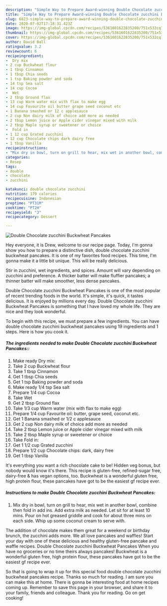 ```yaml
---
description: "Simple Way to Prepare Award-winning Double Chocolate zucchini Buckwheat Pancakes"
title: "Simple Way to Prepare Award-winning Double Chocolate zucchini Buckwheat Pancakes"
slug: 6823-simple-way-to-prepare-award-winning-double-chocolate-zucchini-buckwheat-pancakes
date: 2020-07-02T17:18:31.423Z
image: https://img-global.cpcdn.com/recipes/5361601622835200/751x532cq70/double-chocolate-zucchini-buckwheat-pancakes-recipe-main-photo.jpg
thumbnail: https://img-global.cpcdn.com/recipes/5361601622835200/751x532cq70/double-chocolate-zucchini-buckwheat-pancakes-recipe-main-photo.jpg
cover: https://img-global.cpcdn.com/recipes/5361601622835200/751x532cq70/double-chocolate-zucchini-buckwheat-pancakes-recipe-main-photo.jpg
author: David Ball
ratingvalue: 3.2
reviewcount: 6
recipeingredient:
-  Dry mix
- 2 cup Buckwheat flour
- 1 tbsp Cinnamon
- 1 tbsp Chia seeds
- 1 tsp Baking powder and soda
- 14 tsp Sea salt
- 14 cup Cocoa
-  Wet
- 2 tbsp Ground flax
- 13 cup Warm water mix with flax to make egg
- 14 cup Favourite oil butter grape seed coconut etc
- 1 Banana smashed or 12 c applesauce
- 2 cup Non dairy milk of choice add more as needed
- 2 tbsp Lemon juice or Apple cider vinegar mixed with milk
- 2 tbsp Maple syrup or sweetener or choice
-  Fold in
- 1 12 cup Grated zucchini
- 12 cup Chocolate chips dark dairy free
- 1 tbsp Vanilla
recipeinstructions:
- "Mix dry in bowl, turn on grill to hear, mix wet in another bowl, combine then fold in add ins. Add extra milk as needed. Let sit for at least 10 mins. Pour on hot greased griddle and cook for about three mins on each side. Whip up some coconut cream to serve with."
categories:
- Resep
tags:
- double
- chocolate
- zucchini

katakunci: double chocolate zucchini
nutrition: 179 calories
recipecuisine: Indonesian
preptime: "PT31M"
cooktime: "PT2H"
recipeyield: "3"
recipecategory: Dessert

---
```



![Double Chocolate zucchini Buckwheat Pancakes](https://img-global.cpcdn.com/recipes/5361601622835200/751x532cq70/double-chocolate-zucchini-buckwheat-pancakes-recipe-main-photo.jpg)

Hey everyone, it is Drew, welcome to our recipe page. Today, I'm gonna show you how to prepare a distinctive dish, double chocolate zucchini buckwheat pancakes. It is one of my favorites food recipes. This time, I'm gonna make it a little bit unique. This will be really delicious.

Stir in zucchini, wet ingredients, and spices. Amount will vary depending on zucchini and preference. A thicker batter will make fluffier pancakes; a thinner batter will make smoother, less dense pancakes.

Double Chocolate zucchini Buckwheat Pancakes is one of the most popular of recent trending foods in the world. It's simple, it's quick, it tastes delicious. It is enjoyed by millions every day. Double Chocolate zucchini Buckwheat Pancakes is something that I have loved my whole life. They are nice and they look wonderful.


To begin with this recipe, we must prepare a few ingredients. You can have double chocolate zucchini buckwheat pancakes using 19 ingredients and 1 steps. Here is how you cook it.

##### The ingredients needed to make Double Chocolate zucchini Buckwheat Pancakes::

1. Make ready  Dry mix:
1. Take 2 cup Buckwheat flour
1. Take 1 tbsp Cinnamon
1. Get 1 tbsp Chia seeds
1. Get 1 tsp Baking powder and soda
1. Make ready 1/4 tsp Sea salt
1. Prepare 1/4 cup Cocoa
1. Take  Wet
1. Get 2 tbsp Ground flax
1. Take 1/3 cup Warm water (mix with flax to make egg)
1. Prepare 1/4 cup Favourite oil: butter, grape seed, coconut etc.
1. Get 1 Banana smashed or 1/2 c applesauce
1. Get 2 cup Non dairy milk of choice add more as needed
1. Take 2 tbsp Lemon juice or Apple cider vinegar mixed with milk
1. Take 2 tbsp Maple syrup or sweetener or choice
1. Take  Fold in:
1. Get 1 1/2 cup Grated zucchini
1. Prepare 1/2 cup Chocolate chips: dark, dairy free
1. Get 1 tbsp Vanilla


It&#39;s everything you want a rich chocolate cake to be! Hidden veg bonus, but nobody would know it&#39;s there. This recipe is gluten-free, refined-sugar free, dairy-free &amp; has vegan options, too. Buckwheat is a wonderful gluten free, high protein flour, these pancakes have got to be the easiest gf recipe ever. 

##### Instructions to make Double Chocolate zucchini Buckwheat Pancakes:

1. Mix dry in bowl, turn on grill to hear, mix wet in another bowl, combine then fold in add ins. Add extra milk as needed. Let sit for at least 10 mins. Pour on hot greased griddle and cook for about three mins on each side. Whip up some coconut cream to serve with.


The addition of chocolate makes them great for a weekend or birthday brunch, the zucchini adds more. We all love pancakes and waffles! Start your day with one of these delicious and healthy gluten-free pancake and waffle recipes. Double Chocolate zucchini Buckwheat Pancakes When you have no groceries or no time theirs always pancakes! Buckwheat is a wonderful gluten free, high protein flour, these pancakes have got to be the easiest gf recipe ever. 

So that is going to wrap it up for this special food double chocolate zucchini buckwheat pancakes recipe. Thanks so much for reading. I am sure you can make this at home. There is gonna be interesting food at home recipes coming up. Remember to save this page in your browser, and share it to your family, friends and colleague. Thank you for reading. Go on get cooking!
